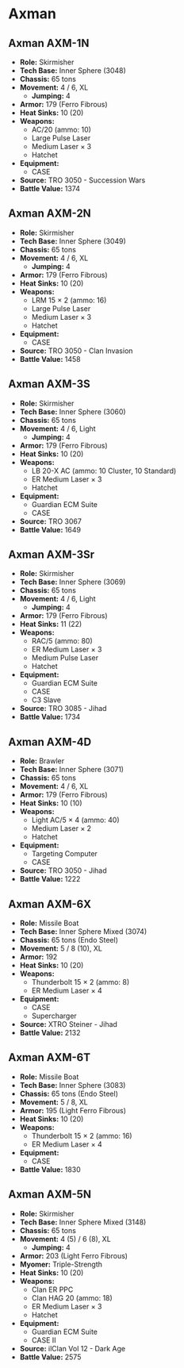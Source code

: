 # Axman
## Axman AXM-1N
- **Role:** Skirmisher
- **Tech Base:** Inner Sphere (3048)
- **Chassis:** 65 tons
- **Movement:** 4 / 6, XL
  - **Jumping:** 4
- **Armor:** 179 (Ferro Fibrous)
- **Heat Sinks:** 10 (20)
- **Weapons:**
  - AC/20 (ammo: 10)
  - Large Pulse Laser
  - Medium Laser × 3
  - Hatchet
- **Equipment:**
  - CASE
- **Source:** TRO 3050 - Succession Wars
- **Battle Value:** 1374

## Axman AXM-2N
- **Role:** Skirmisher
- **Tech Base:** Inner Sphere (3049)
- **Chassis:** 65 tons
- **Movement:** 4 / 6, XL
  - **Jumping:** 4
- **Armor:** 179 (Ferro Fibrous)
- **Heat Sinks:** 10 (20)
- **Weapons:**
  - LRM 15 × 2 (ammo: 16)
  - Large Pulse Laser
  - Medium Laser × 3
  - Hatchet
- **Equipment:**
  - CASE
- **Source:** TRO 3050 - Clan Invasion
- **Battle Value:** 1458

## Axman AXM-3S
- **Role:** Skirmisher
- **Tech Base:** Inner Sphere (3060)
- **Chassis:** 65 tons
- **Movement:** 4 / 6, Light
  - **Jumping:** 4
- **Armor:** 179 (Ferro Fibrous)
- **Heat Sinks:** 10 (20)
- **Weapons:**
  - LB 20-X AC (ammo: 10 Cluster, 10 Standard)
  - ER Medium Laser × 3
  - Hatchet
- **Equipment:**
  - Guardian ECM Suite
  - CASE
- **Source:** TRO 3067
- **Battle Value:** 1649

## Axman AXM-3Sr
- **Role:** Skirmisher
- **Tech Base:** Inner Sphere (3069)
- **Chassis:** 65 tons
- **Movement:** 4 / 6, Light
  - **Jumping:** 4
- **Armor:** 179 (Ferro Fibrous)
- **Heat Sinks:** 11 (22)
- **Weapons:**
  - RAC/5 (ammo: 80)
  - ER Medium Laser × 3
  - Medium Pulse Laser
  - Hatchet
- **Equipment:**
  - Guardian ECM Suite
  - CASE
  - C3 Slave
- **Source:** TRO 3085 - Jihad
- **Battle Value:** 1734

## Axman AXM-4D
- **Role:** Brawler
- **Tech Base:** Inner Sphere (3071)
- **Chassis:** 65 tons
- **Movement:** 4 / 6, XL
- **Armor:** 179 (Ferro Fibrous)
- **Heat Sinks:** 10 (10)
- **Weapons:**
  - Light AC/5 × 4 (ammo: 40)
  - Medium Laser × 2
  - Hatchet
- **Equipment:**
  - Targeting Computer
  - CASE
- **Source:** TRO 3050 - Jihad
- **Battle Value:** 1222

## Axman AXM-6X
- **Role:** Missile Boat
- **Tech Base:** Inner Sphere Mixed (3074)
- **Chassis:** 65 tons (Endo Steel)
- **Movement:** 5 / 8 (10), XL
- **Armor:** 192
- **Heat Sinks:** 10 (20)
- **Weapons:**
  - Thunderbolt 15 × 2 (ammo: 8)
  - ER Medium Laser × 4
- **Equipment:**
  - CASE
  - Supercharger
- **Source:** XTRO Steiner - Jihad
- **Battle Value:** 2132

## Axman AXM-6T
- **Role:** Missile Boat
- **Tech Base:** Inner Sphere (3083)
- **Chassis:** 65 tons (Endo Steel)
- **Movement:** 5 / 8, XL
- **Armor:** 195 (Light Ferro Fibrous)
- **Heat Sinks:** 10 (20)
- **Weapons:**
  - Thunderbolt 15 × 2 (ammo: 16)
  - ER Medium Laser × 4
- **Equipment:**
  - CASE
- **Battle Value:** 1830

## Axman AXM-5N
- **Role:** Skirmisher
- **Tech Base:** Inner Sphere Mixed (3148)
- **Chassis:** 65 tons
- **Movement:** 4 (5) / 6 (8), XL
  - **Jumping:** 4
- **Armor:** 203 (Light Ferro Fibrous)
- **Myomer:** Triple-Strength
- **Heat Sinks:** 10 (20)
- **Weapons:**
  - Clan ER PPC
  - Clan HAG 20 (ammo: 18)
  - ER Medium Laser × 3
  - Hatchet
- **Equipment:**
  - Guardian ECM Suite
  - CASE II
- **Source:** ilClan Vol 12 - Dark Age
- **Battle Value:** 2575

